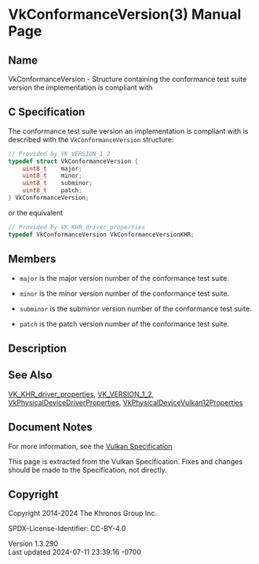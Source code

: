 # VkConformanceVersion(3) Manual Page

## Name

VkConformanceVersion - Structure containing the conformance test suite
version the implementation is compliant with



## <a href="#_c_specification" class="anchor"></a>C Specification

The conformance test suite version an implementation is compliant with
is described with the `VkConformanceVersion` structure:

``` c
// Provided by VK_VERSION_1_2
typedef struct VkConformanceVersion {
    uint8_t    major;
    uint8_t    minor;
    uint8_t    subminor;
    uint8_t    patch;
} VkConformanceVersion;
```

or the equivalent

``` c
// Provided by VK_KHR_driver_properties
typedef VkConformanceVersion VkConformanceVersionKHR;
```

## <a href="#_members" class="anchor"></a>Members

- `major` is the major version number of the conformance test suite.

- `minor` is the minor version number of the conformance test suite.

- `subminor` is the subminor version number of the conformance test
  suite.

- `patch` is the patch version number of the conformance test suite.

## <a href="#_description" class="anchor"></a>Description

## <a href="#_see_also" class="anchor"></a>See Also

[VK_KHR_driver_properties](https://registry.khronos.org/vulkan/specs/1.3-extensions/man/html/VK_KHR_driver_properties.html),
[VK_VERSION_1_2](https://registry.khronos.org/vulkan/specs/1.3-extensions/man/html/VK_VERSION_1_2.html),
[VkPhysicalDeviceDriverProperties](https://registry.khronos.org/vulkan/specs/1.3-extensions/man/html/VkPhysicalDeviceDriverProperties.html),
[VkPhysicalDeviceVulkan12Properties](https://registry.khronos.org/vulkan/specs/1.3-extensions/man/html/VkPhysicalDeviceVulkan12Properties.html)

## <a href="#_document_notes" class="anchor"></a>Document Notes

For more information, see the <a
href="https://registry.khronos.org/vulkan/specs/1.3-extensions/html/vkspec.html#VkConformanceVersion"
target="_blank" rel="noopener">Vulkan Specification</a>

This page is extracted from the Vulkan Specification. Fixes and changes
should be made to the Specification, not directly.

## <a href="#_copyright" class="anchor"></a>Copyright

Copyright 2014-2024 The Khronos Group Inc.

SPDX-License-Identifier: CC-BY-4.0

Version 1.3.290  
Last updated 2024-07-11 23:39:16 -0700
